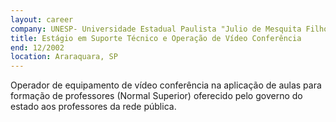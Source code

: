 ```yaml
---
layout: career
company: UNESP- Universidade Estadual Paulista "Julio de Mesquita Filho"
title: Estágio em Suporte Técnico e Operação de Vídeo Conferência
end: 12/2002
location: Araraquara, SP
---
```

Operador de equipamento de vídeo conferência na aplicação de aulas para formação de professores (Normal Superior) oferecido pelo governo do estado aos professores da rede pública.